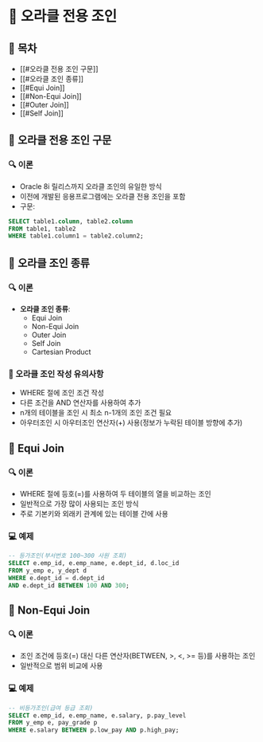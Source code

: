 # 🔄 오라클 전용 조인

## 📑 목차
- [[#오라클 전용 조인 구문]]
- [[#오라클 조인 종류]]
- [[#Equi Join]]
- [[#Non-Equi Join]]
- [[#Outer Join]]
- [[#Self Join]]
## 🔄 오라클 전용 조인 구문
### 🔍 이론
- Oracle 8i 릴리스까지 오라클 조인의 유일한 방식
- 이전에 개발된 응용프로그램에는 오라클 전용 조인을 포함
- 구문:
```sql
SELECT table1.column, table2.column  
FROM table1, table2  
WHERE table1.column1 = table2.column2;
```
## 🔄 오라클 조인 종류
### 🔍 이론
- **오라클 조인 종류**:
  - Equi Join
  - Non-Equi Join
  - Outer Join
  - Self Join
  - Cartesian Product

### 📝 오라클 조인 작성 유의사항
- WHERE 절에 조인 조건 작성
- 다른 조건을 AND 연산자를 사용하여 추가
- n개의 테이블을 조인 시 최소 n-1개의 조인 조건 필요
- 아우터조인 시 아우터조인 연산자(+) 사용(정보가 누락된 테이블 방향에 추가)

## 🔄 Equi Join
### 🔍 이론
- WHERE 절에 등호(=)를 사용하여 두 테이블의 열을 비교하는 조인
- 일반적으로 가장 많이 사용되는 조인 방식
- 주로 기본키와 외래키 관계에 있는 테이블 간에 사용

### 💻 예제
```sql
-- 등가조인(부서번호 100~300 사원 조회)  
SELECT e.emp_id, e.emp_name, e.dept_id, d.loc_id  
FROM y_emp e, y_dept d  
WHERE e.dept_id = d.dept_id  
AND e.dept_id BETWEEN 100 AND 300;
```

## 🔄 Non-Equi Join
### 🔍 이론
- 조인 조건에 등호(=) 대신 다른 연산자(BETWEEN, >, <, >= 등)를 사용하는 조인
- 일반적으로 범위 비교에 사용

### 💻 예제
```sql
-- 비등가조인(급여 등급 조회)  
SELECT e.emp_id, e.emp_name, e.salary, p.pay_level  
FROM y_emp e, pay_grade p  
WHERE e.salary BETWEEN p.low_pay AND p.high_pay;
```
